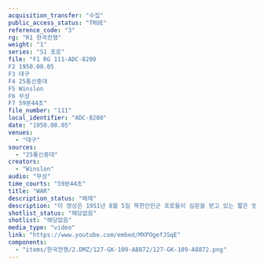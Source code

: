 ```yaml
---
acquisition_transfer: "수집"
public_access_status: "TRUE"
reference_code: "3"
rg: "R1 한국전쟁"
weight: "1"
series: "S1 포로"
file: "F1 RG 111-ADC-8200
F2 1950.08.05
F3 대구 
F4 25통신중대 
F5 Winslon
F6 무성 
F7 59분44초"
file_number: "111"
local_identifier: "ADC-8200"
date: "1950.08.05"
venues: 
  - "대구"
sources: 
  - "25통신중대"
creators: 
  - "Winslon"
audio: "무성"
time_courts: "59분44초"
title: "WAR"
description_status: "해제"
description: "이 영상은 1951년 8월 5일 북한인민군 포로들이 심문을 받고 있는 짧은 영상이다."
shotlist_status: "해당없음"
shotlist: "해당없음"
media_type: "video"
link: "https://www.youtube.com/embed/MXPOgefJSqE"
components: 
  - "items/한국전쟁/2.DMZ/127-GK-109-A8872/127-GK-109-A8872.png"
---
```

